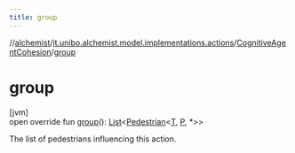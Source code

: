 ```yaml
---
title: group
---
```

//[alchemist](../../../index.html)/[it.unibo.alchemist.model.implementations.actions](../index.html)/[CognitiveAgentCohesion](index.html)/[group](group.html)



# group



[jvm]\
open override fun [group](group.html)(): [List](https://kotlinlang.org/api/latest/jvm/stdlib/kotlin.collections/-list/index.html)<[Pedestrian](../../it.unibo.alchemist.model.interfaces/-pedestrian/index.html)<[T](index.html), [P](index.html), *>>



The list of pedestrians influencing this action.




